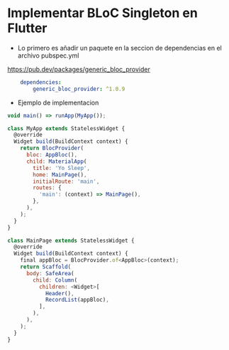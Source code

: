 # Implementar BLoC Singleton en Flutter

- Lo primero es añadir un paquete en la seccion de dependencias
en el archivo pubspec.yml

https://pub.dev/packages/generic_bloc_provider

```yml
    dependencies:
        generic_bloc_provider: ^1.0.9
```

- Ejemplo de implementacion 

```javascript
void main() => runApp(MyApp());

class MyApp extends StatelessWidget {
  @override
  Widget build(BuildContext context) {
    return BlocProvider(
      bloc: AppBloc(),
      child: MaterialApp(
        title: 'Yo Sleep',
        home: MainPage(),
        initialRoute: 'main',
        routes: {
          'main': (context) => MainPage(),
        },
      ),
    );
  }
}

class MainPage extends StatelessWidget {
  @override
  Widget build(BuildContext context) {
    final appBloc = BlocProvider.of<AppBloc>(context);
    return Scaffold(
      body: SafeArea(
        child: Column(
          children: <Widget>[
            Header(),
            RecordList(appBloc),
          ],
        ),
      ),
    );
  }
}
```